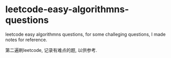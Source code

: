 # leetcode-easy-algorithmns-questions
leetcode easy algorithmns questions, for some challeging questions, I made notes for reference. 


第二遍刷leetcode, 记录有难点的题, 以供参考.
